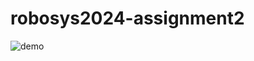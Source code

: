 # robosys2024-assignment2
![demo](https://github.com/user-attachments/assets/d389cb5e-012c-4d0b-a08b-a7665454cb8b)
